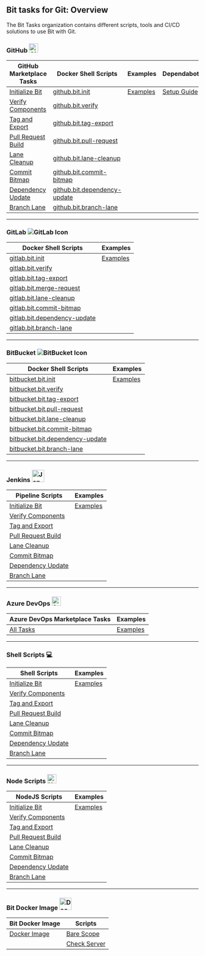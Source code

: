 ## Bit tasks for Git: Overview

The Bit Tasks organization contains different scripts, tools and CI/CD solutions to use Bit with Git.

### GitHub <img src="https://github.githubassets.com/favicons/favicon.png" width="24" height="24" alt="GitHub Icon">

| GitHub Marketplace Tasks | Docker Shell Scripts | Examples | Dependabot |
|---------------------------|-----------------------------|---------------------------|------------|
| [Initialize Bit](https://github.com/bit-tasks/init) | [github.bit.init](https://github.com/bit-tasks/bit-docker-image/blob/main/scripts/github.bit.init) | [Examples](https://github.com/bit-tasks/github-action-examples) | [Setup Guide](https://github.com/bit-tasks/dependabot) |
| [Verify Components](https://github.com/bit-tasks/verify) | [github.bit.verify](https://github.com/bit-tasks/bit-docker-image/blob/main/scripts/github.bit.verify) | | |
| [Tag and Export](https://github.com/bit-tasks/tag-export) | [github.bit.tag-export](https://github.com/bit-tasks/bit-docker-image/blob/main/scripts/github.bit.tag-export) | | |
| [Pull Request Build](https://github.com/bit-tasks/pull-request) | [github.bit.pull-request](https://github.com/bit-tasks/bit-docker-image/blob/main/scripts/github.bit.pull-request) | | |
| [Lane Cleanup](https://github.com/bit-tasks/lane-cleanup) | [github.bit.lane-cleanup](https://github.com/bit-tasks/bit-docker-image/blob/main/scripts/github.bit.lane-cleanup) | | |
| [Commit Bitmap](https://github.com/bit-tasks/commit-bitmap) | [github.bit.commit-bitmap](https://github.com/bit-tasks/bit-docker-image/blob/main/scripts/github.bit.commit-bitmap) | | |
| [Dependency Update](https://github.com/bit-tasks/dependency-update) | [github.bit.dependency-update](https://github.com/bit-tasks/bit-docker-image/blob/main/scripts/github.bit.dependency-update) | | |
| [Branch Lane](https://github.com/bit-tasks/branch-lane) | [github.bit.branch-lane](https://github.com/bit-tasks/bit-docker-image/blob/main/scripts/github.bit.branch-lane) | | |

___
### GitLab <img src="https://docs.gitlab.com/assets/images/gitlab-logo-header.svg" alt="GitLab Icon">

| Docker Shell Scripts | Examples |
|-----------------------------|-----------------------------|
| [gitlab.bit.init](https://github.com/bit-tasks/bit-docker-image/blob/main/scripts/gitlab.bit.init) | [Examples](https://github.com/bit-tasks/gitlab-pipeline-examples) |
| [gitlab.bit.verify](https://github.com/bit-tasks/bit-docker-image/blob/main/scripts/gitlab.bit.verify) | |
| [gitlab.bit.tag-export](https://github.com/bit-tasks/bit-docker-image/blob/main/scripts/gitlab.bit.tag-export) | |
| [gitlab.bit.merge-request](https://github.com/bit-tasks/bit-docker-image/blob/main/scripts/gitlab.bit.merge-request) | |
| [gitlab.bit.lane-cleanup](https://github.com/bit-tasks/bit-docker-image/blob/main/scripts/gitlab.bit.lane-cleanup) | |
| [gitlab.bit.commit-bitmap](https://github.com/bit-tasks/bit-docker-image/blob/main/scripts/gitlab.bit.commit-bitmap) | |
| [gitlab.bit.dependency-update](https://github.com/bit-tasks/bit-docker-image/blob/main/scripts/gitlab.bit.dependency-update) | |
| [gitlab.bit.branch-lane](https://github.com/bit-tasks/bit-docker-image/blob/main/scripts/gitlab.bit.branch-lane) | |

___
### BitBucket <img src="https://bitbucket.org/favicon.ico" alt="BitBucket Icon">

| Docker Shell Scripts | Examples |
|-----------------------------|-----------------------------|
| [bitbucket.bit.init](https://github.com/bit-tasks/bit-docker-image/blob/main/scripts/bitbucket.bit.init) | [Examples](https://github.com/bit-tasks/bitbucket-pipeline-examples) |
| [bitbucket.bit.verify](https://github.com/bit-tasks/bit-docker-image/blob/main/scripts/bitbucket.bit.verify) | |
| [bitbucket.bit.tag-export](https://github.com/bit-tasks/bit-docker-image/blob/main/scripts/bitbucket.bit.tag-export) | |
| [bitbucket.bit.pull-request](https://github.com/bit-tasks/bit-docker-image/blob/main/scripts/bitbucket.bit.pull-request) | |
| [bitbucket.bit.lane-cleanup](https://github.com/bit-tasks/bit-docker-image/blob/main/scripts/bitbucket.bit.lane-cleanup) | |
| [bitbucket.bit.commit-bitmap](https://github.com/bit-tasks/bit-docker-image/blob/main/scripts/bitbucket.bit.commit-bitmap) | |
| [bitbucket.bit.dependency-update](https://github.com/bit-tasks/bit-docker-image/blob/main/scripts/bitbucket.bit.dependency-update) | |
| [bitbucket.bit.branch-lane](https://github.com/bit-tasks/bit-docker-image/blob/main/scripts/bitbucket.bit.branch-lane) | |

___
### Jenkins <img src="https://www.jenkins.io/favicon-32x32.png" width="32" height="32" alt="Jenkins Icon">

| Pipeline Scripts | Examples |
|--------------------------|-----------------------------|
| [Initialize Bit](https://github.com/bit-tasks/jenkins-examples/blob/main/jenkins-files/bit-init) | [Examples](https://github.com/bit-tasks/jenkins-examples) |
| [Verify Components](https://github.com/bit-tasks/jenkins-examples/blob/main/jenkins-files/verify) | |
| [Tag and Export](https://github.com/bit-tasks/jenkins-examples/blob/main/jenkins-files/tag-export) | |
| [Pull Request Build](https://github.com/bit-tasks/jenkins-examples/blob/main/jenkins-files/pull-request) | |
| [Lane Cleanup](https://github.com/bit-tasks/jenkins-examples/blob/main/jenkins-files/lane-cleanup) | |
| [Commit Bitmap](https://github.com/bit-tasks/jenkins-examples/blob/main/jenkins-files/commit-bitmap) | |
| [Dependency Update](https://github.com/bit-tasks/jenkins-examples/blob/main/jenkins-files/dependency-update) | |
| [Branch Lane](https://github.com/bit-tasks/jenkins-examples/blob/main/jenkins-files/branch-lane) | |

___
### Azure DevOps <img src="https://cdn.vsassets.io/content/icons/favicon.ico" width="24" height="24" alt="Azure DevOps Icon">

| Azure DevOps Marketplace Tasks | Examples |
|--------------------------|-----------------------------|
| [All Tasks](https://github.com/bit-tasks/azure-devops-tasks)   | [Examples](https://github.com/bit-tasks/azure-devops-examples) |

___
### Shell Scripts 💻

| Shell Scripts | Examples |
|--------------------------|-----------------------------|
| [Initialize Bit](https://github.com/bit-tasks/shell-scripts/blob/main/scripts/bit-init.sh) | [Examples](https://github.com/bit-tasks/shell-scripts) |
| [Verify Components](https://github.com/bit-tasks/shell-scripts/blob/main/scripts/verify.sh) | |
| [Tag and Export](https://github.com/bit-tasks/shell-scripts/blob/main/scripts/tag-export.sh) | |
| [Pull Request Build](https://github.com/bit-tasks/shell-scripts/blob/main/scripts/pull-request.sh) | |
| [Lane Cleanup](https://github.com/bit-tasks/shell-scripts/blob/main/scripts/lane-cleanup.sh) | |
| [Commit Bitmap](https://github.com/bit-tasks/shell-scripts/blob/main/scripts/commit-bitmap.sh) | |
| [Dependency Update](https://github.com/bit-tasks/shell-scripts/blob/main/scripts/dependency-update.sh) | |
| [Branch Lane](https://github.com/bit-tasks/shell-scripts/blob/main/scripts/branch-lane.sh) | |

___
### Node Scripts <img src="https://nodejs.org/static/images/favicons/favicon.png" width="24" height="24" alt="NodeJS Icon">

| NodeJS Scripts | Examples |
|--------------------------|-----------------------------|
| [Initialize Bit](https://github.com/bit-tasks/nodejs/blob/main/scripts/bit-init.js) | [Examples](https://github.com/bit-tasks/nodejs) |
| [Verify Components](https://github.com/bit-tasks/nodejs/blob/main/scripts/verify.js) | |
| [Tag and Export](https://github.com/bit-tasks/nodejs/blob/main/scripts/tag-export.js) | |
| [Pull Request Build](https://github.com/bit-tasks/nodejs/blob/main/scripts/pull-request.js) | |
| [Lane Cleanup](https://github.com/bit-tasks/nodejs/blob/main/scripts/lane-cleanup.js) | |
| [Commit Bitmap](https://github.com/bit-tasks/nodejs/blob/main/scripts/commit-bitmap.js) | |
| [Dependency Update](https://github.com/bit-tasks/nodejs/blob/main/scripts/dependency-update.js) | |
| [Branch Lane](https://github.com/bit-tasks/nodejs/blob/main/scripts/branch-lane.js) | |

___
### Bit Docker Image  <img src="https://www.docker.com/wp-content/uploads/2023/04/cropped-Docker-favicon-32x32.png" width="32" height="32" alt="Docker Icon">

| Bit Docker Image | Scripts |
|--------------------------|-----------------------------|
| [Docker Image](https://github.com/bit-tasks/bit-docker-image)  | [Bare Scope](https://github.com/bit-tasks/bit-docker-image/blob/main/scripts/barescope) |
|   | [Check Server](https://github.com/bit-tasks/bit-docker-image/blob/main/scripts/checkserver) | 

